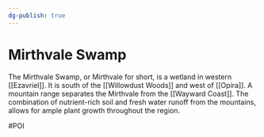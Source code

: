 ```yaml
---
dg-publish: true
---
```


# Mirthvale Swamp
The Mirthvale Swamp, or Mirthvale for short, is a wetland in western [[Ezavriel]]. It is south of the [[Willowdust Woods]] and west of [[Opira]]. A mountain range separates the Mirthvale from the [[Wayward Coast]]. The combination of nutrient-rich soil and fresh water runoff from the mountains, allows for ample plant growth throughout the region. 

#POI